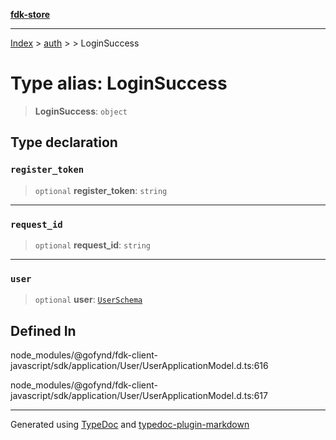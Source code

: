 [**fdk-store**](../../../README.md)
***

[Index](../../../API.md) > [auth](../../README.md) > [<internal>](../README.md) > LoginSuccess

# Type alias: LoginSuccess

> **LoginSuccess**: `object`

## Type declaration

### `register_token`

> `optional` **register\_token**: `string`

***

### `request_id`

> `optional` **request\_id**: `string`

***

### `user`

> `optional` **user**: [`UserSchema`](type-alias.UserSchema.md)

## Defined In

node\_modules/@gofynd/fdk-client-javascript/sdk/application/User/UserApplicationModel.d.ts:616

node\_modules/@gofynd/fdk-client-javascript/sdk/application/User/UserApplicationModel.d.ts:617

***
Generated using [TypeDoc](https://typedoc.org/) and [typedoc-plugin-markdown](https://www.npmjs.com/package/typedoc-plugin-markdown)
